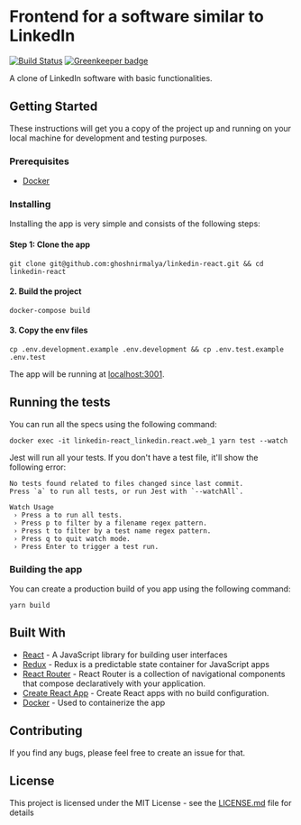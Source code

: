 # Frontend for a software similar to LinkedIn

[![Build Status](https://travis-ci.org/ghoshnirmalya/linkedin-react.svg?branch=master)](https://travis-ci.org/ghoshnirmalya/linkedin-react) [![Greenkeeper badge](https://badges.greenkeeper.io/ghoshnirmalya/linkedin-react.svg)](https://greenkeeper.io/)

A clone of LinkedIn software with basic functionalities.

## Getting Started

These instructions will get you a copy of the project up and running on your local machine for development and testing purposes.

### Prerequisites

- [Docker](https://docs.docker.com/)

### Installing

Installing the app is very simple and consists of the following steps:

#### Step 1: Clone the app

```
git clone git@github.com:ghoshnirmalya/linkedin-react.git && cd linkedin-react
```

#### 2. Build the project

```
docker-compose build
```

#### 3. Copy the env files

```
cp .env.development.example .env.development && cp .env.test.example .env.test
```

The app will be running at [localhost:3001](http://localhost:3000/).

## Running the tests

You can run all the specs using the following command:

```
docker exec -it linkedin-react_linkedin.react.web_1 yarn test --watch
```

Jest will run all your tests. If you don't have a test file, it'll show the following error:

```
No tests found related to files changed since last commit.
Press `a` to run all tests, or run Jest with `--watchAll`.

Watch Usage
 › Press a to run all tests.
 › Press p to filter by a filename regex pattern.
 › Press t to filter by a test name regex pattern.
 › Press q to quit watch mode.
 › Press Enter to trigger a test run.
```

### Building the app

You can create a production build of you app using the following command:

```
yarn build
```

## Built With

- [React](https://facebook.github.io/react/) - A JavaScript library for building user interfaces
- [Redux](https://redux.js.org/) - Redux is a predictable state container for JavaScript apps
- [React Router](https://reacttraining.com/react-router/) - React Router is a collection of navigational components that compose declaratively with your application.
- [Create React App](https://github.com/facebookincubator/create-react-app/) - Create React apps with no build configuration.
- [Docker](https://www.docker.com/) - Used to containerize the app

## Contributing

If you find any bugs, please feel free to create an issue for that.

## License

This project is licensed under the MIT License - see the [LICENSE.md](LICENSE.md) file for details
